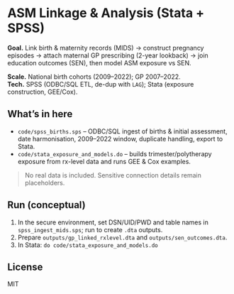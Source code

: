 # ASM Linkage & Analysis (Stata + SPSS)

**Goal.** Link birth & maternity records (MIDS) → construct pregnancy episodes → attach maternal GP prescribing (2-year lookback) → join education outcomes (SEN), then model ASM exposure vs SEN.

**Scale.** National birth cohorts (2009–2022); GP 2007–2022.  
**Tech.** SPSS (ODBC/SQL ETL, de-dup with `LAG`); Stata (exposure construction, GEE/Cox).

## What’s in here
- `code/spss_births.sps` – ODBC/SQL ingest of births & initial assessment, date harmonisation, 2009–2022 window, duplicate handling, export to Stata.
- `code/stata_exposure_and_models.do` – builds trimester/polytherapy exposure from rx-level data and runs GEE & Cox examples.

> No real data is included. Sensitive connection details remain placeholders.

## Run (conceptual)
1. In the secure environment, set DSN/UID/PWD and table names in `spss_ingest_mids.sps`; run to create `.dta` outputs.
2. Prepare `outputs/gp_linked_rxlevel.dta` and `outputs/sen_outcomes.dta`.
3. In Stata: `do code/stata_exposure_and_models.do`

## License
MIT
